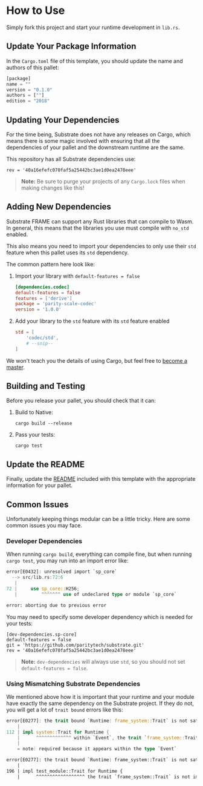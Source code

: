 # How to Use

Simply fork this project and start your runtime development in `lib.rs`.

## Update Your Package Information

In the `Cargo.toml` file of this template, you should update the name and authors of this pallet:

```rust
[package]
name = ""
version = "0.1.0"
authors = [""]
edition = "2018"
```

## Updating Your Dependencies

For the time being, Substrate does not have any releases on Cargo, which means there is some magic involved with ensuring that all the dependencies of your pallet and the downstream runtime are the same.

This repository has all Substrate dependencies use:

```
rev = '40a16efefc070faf5a25442bc3ae1d0ea2478eee'
```

> **Note:** Be sure to purge your projects of any `Cargo.lock` files when making changes like this!

## Adding New Dependencies

Substrate FRAME can support any Rust libraries that can compile to Wasm. In general, this means that the libraries you use must compile with `no_std` enabled.

This also means you need to import your dependencies to only use their `std` feature when this pallet uses its `std` dependency.

The common pattern here look like:

1. Import your library with `default-features = false`

    ```TOML
    [dependencies.codec]
    default-features = false
    features = ['derive']
    package = 'parity-scale-codec'
    version = '1.0.0'
    ```

2. Add your library to the `std` feature with its `std` feature enabled

    ```TOML
    std = [
        'codec/std',
        # --snip--
    ]
    ```

We won't teach you the details of using Cargo, but feel free to [become a master](https://doc.rust-lang.org/cargo/).

## Building and Testing

Before you release your pallet, you should check that it can:

1. Build to Native:

    ```
    cargo build --release
    ```

2. Pass your tests:

    ```
    cargo test
    ```

## Update the README

Finally, update the [README](README.md) included with this template with the appropriate information for your pallet.

## Common Issues

Unfortunately keeping things modular can be a little tricky. Here are some common issues you may face.

### Developer Dependencies

When running `cargo build`, everything can compile fine, but when running `cargo test`, you may run into an import error like:

```rust
error[E0432]: unresolved import `sp_core`
  --> src/lib.rs:72:6
   |
72 |     use sp_core::H256;
   |         ^^^^^^^ use of undeclared type or module `sp_core`

error: aborting due to previous error
```

You may need to specify some developer dependency which is needed for your tests:

```
[dev-dependencies.sp-core]
default-features = false
git = 'https://github.com/paritytech/substrate.git'
rev = '40a16efefc070faf5a25442bc3ae1d0ea2478eee'
```

> **Note:** `dev-dependencies` will always use `std`, so you should not set `default-features = false`.


### Using Mismatching Substrate Dependencies

We mentioned above how it is important that your runtime and your module have exactly the same dependency on the Substrate project. If they do not, you will get a lot of `trait bound` errors like this:

```rust
error[E0277]: the trait bound `Runtime: frame_system::Trait` is not satisfied in `Event`
    |
112 | impl system::Trait for Runtime {
    |      ^^^^^^^^^^^^^ within `Event`, the trait `frame_system::Trait` is not implemented for `Runtime`
    |
    = note: required because it appears within the type `Event`

error[E0277]: the trait bound `Runtime: frame_system::Trait` is not satisfied
    |
196 | impl test_module::Trait for Runtime {
    |      ^^^^^^^^^^^^^^^^^^ the trait `frame_system::Trait` is not implemented for `Runtime`
```

